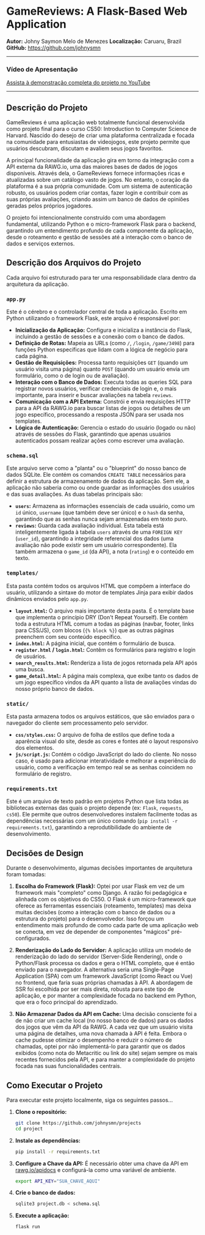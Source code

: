 # GameReviews: A Flask-Based Web Application

**Autor:** Johny Saymon Melo de Menezes
**Localização:** Caruaru, Brazil
**GitHub:** https://github.com/johnysmn

---

### Vídeo de Apresentação

[Assista à demonstração completa do projeto no YouTube](https://youtu.be/ybTKoY8gtXQ)

---

## Descrição do Projeto

GameReviews é uma aplicação web totalmente funcional desenvolvida como projeto final para o curso CS50: Introduction to Computer Science de Harvard. Nascido do desejo de criar uma plataforma centralizada e focada na comunidade para entusiastas de videojogos, este projeto permite que usuários descubram, discutam e avaliem seus jogos favoritos.

A principal funcionalidade da aplicação gira em torno da integração com a API externa da RAWG.io, uma das maiores bases de dados de jogos disponíveis. Através dela, o GameReviews fornece informações ricas e atualizadas sobre um catálogo vasto de jogos. No entanto, o coração da plataforma é a sua própria comunidade. Com um sistema de autenticação robusto, os usuários podem criar contas, fazer login e contribuir com as suas próprias avaliações, criando assim um banco de dados de opiniões geradas pelos próprios jogadores.

O projeto foi intencionalmente construído com uma abordagem fundamental, utilizando Python e o micro-framework Flask para o backend, garantindo um entendimento profundo de cada componente da aplicação, desde o roteamento e gestão de sessões até a interação com o banco de dados e serviços externos.

## Descrição dos Arquivos do Projeto

Cada arquivo foi estruturado para ter uma responsabilidade clara dentro da arquitetura da aplicação.

### `app.py`
Este é o cérebro e o controlador central de toda a aplicação. Escrito em Python utilizando o framework Flask, este arquivo é responsável por:
* **Inicialização da Aplicação:** Configura e inicializa a instância do Flask, incluindo a gestão de sessões e a conexão com o banco de dados.
* **Definição de Rotas:** Mapeia as URLs (como `/`, `/login`, `/game/3498`) para funções Python específicas que lidam com a lógica de negócio para cada página.
* **Gestão de Requisições:** Processa tanto requisições `GET` (quando um usuário visita uma página) quanto `POST` (quando um usuário envia um formulário, como o de login ou de avaliação).
* **Interação com o Banco de Dados:** Executa todas as queries SQL para registrar novos usuários, verificar credenciais de login e, o mais importante, para inserir e buscar avaliações na tabela `reviews`.
* **Comunicação com a API Externa:** Constrói e envia requisições HTTP para a API da RAWG.io para buscar listas de jogos ou detalhes de um jogo específico, processando a resposta JSON para ser usada nos templates.
* **Lógica de Autenticação:** Gerencia o estado do usuário (logado ou não) através de sessões do Flask, garantindo que apenas usuários autenticados possam realizar ações como escrever uma avaliação.

### `schema.sql`
Este arquivo serve como a "planta" ou o "blueprint" do nosso banco de dados SQLite. Ele contém os comandos `CREATE TABLE` necessários para definir a estrutura de armazenamento de dados da aplicação. Sem ele, a aplicação não saberia como ou onde guardar as informações dos usuários e das suas avaliações. As duas tabelas principais são:
* **`users`:** Armazena as informações essenciais de cada usuário, como um `id` único, `username` (que também deve ser único) e o `hash` da senha, garantindo que as senhas nunca sejam armazenadas em texto puro.
* **`reviews`:** Guarda cada avaliação individual. Esta tabela está inteligentemente ligada à tabela `users` através de uma `FOREIGN KEY` (`user_id`), garantindo a integridade referencial dos dados (uma avaliação não pode existir sem um usuário correspondente). Ela também armazena o `game_id` (da API), a nota (`rating`) e o conteúdo em texto.

### `templates/`
Esta pasta contém todos os arquivos HTML que compõem a interface do usuário, utilizando a sintaxe do motor de templates Jinja para exibir dados dinâmicos enviados pelo `app.py`.
* **`layout.html`:** O arquivo mais importante desta pasta. É o template base que implementa o princípio DRY (Don't Repeat Yourself). Ele contém toda a estrutura HTML comum a todas as páginas (navbar, footer, links para CSS/JS), com blocos (`{% block %}`) que as outras páginas preenchem com seu conteúdo específico.
* **`index.html`:** A página inicial, que contém o formulário de busca.
* **`register.html` / `login.html`:** Contêm os formulários para registro e login de usuários.
* **`search_results.html`:** Renderiza a lista de jogos retornada pela API após uma busca.
* **`game_detail.html`:** A página mais complexa, que exibe tanto os dados de um jogo específico vindos da API quanto a lista de avaliações vindas do nosso próprio banco de dados.

### `static/`
Esta pasta armazena todos os arquivos estáticos, que são enviados para o navegador do cliente sem processamento pelo servidor.
* **`css/styles.css`:** O arquivo de folha de estilos que define toda a aparência visual do site, desde as cores e fontes até o layout responsivo dos elementos.
* **`js/script.js`:** Contém o código JavaScript do lado do cliente. No nosso caso, é usado para adicionar interatividade e melhorar a experiência do usuário, como a verificação em tempo real se as senhas coincidem no formulário de registro.

### `requirements.txt`
Este é um arquivo de texto padrão em projetos Python que lista todas as bibliotecas externas das quais o projeto depende (ex: `Flask`, `requests`, `cs50`). Ele permite que outros desenvolvedores instalem facilmente todas as dependências necessárias com um único comando (`pip install -r requirements.txt`), garantindo a reprodutibilidade do ambiente de desenvolvimento.

## Decisões de Design

Durante o desenvolvimento, algumas decisões importantes de arquitetura foram tomadas:

1.  **Escolha do Framework (Flask):** Optei por usar Flask em vez de um framework mais "completo" como Django. A razão foi pedagógica e alinhada com os objetivos do CS50. O Flask é um micro-framework que oferece as ferramentas essenciais (roteamento, templates) mas deixa muitas decisões (como a interação com o banco de dados ou a estrutura do projeto) para o desenvolvedor. Isso forçou um entendimento mais profundo de como cada parte de uma aplicação web se conecta, em vez de depender de componentes "mágicos" pré-configurados.

2.  **Renderização do Lado do Servidor:** A aplicação utiliza um modelo de renderização do lado do servidor (Server-Side Rendering), onde o Python/Flask processa os dados e gera o HTML completo, que é então enviado para o navegador. A alternativa seria uma Single-Page Application (SPA) com um framework JavaScript (como React ou Vue) no frontend, que faria suas próprias chamadas à API. A abordagem de SSR foi escolhida por ser mais direta, robusta para este tipo de aplicação, e por manter a complexidade focada no backend em Python, que era o foco principal do aprendizado.

3.  **Não Armazenar Dados da API em Cache:** Uma decisão consciente foi a de não criar um cache local (no nosso banco de dados) para os dados dos jogos que vêm da API da RAWG. A cada vez que um usuário visita uma página de detalhes, uma nova chamada à API é feita. Embora o cache pudesse otimizar o desempenho e reduzir o número de chamadas, optei por não implementá-lo para garantir que os dados exibidos (como nota do Metacritic ou link do site) sejam sempre os mais recentes fornecidos pela API, e para manter a complexidade do projeto focada nas suas funcionalidades centrais.

## Como Executar o Projeto

Para executar este projeto localmente, siga os seguintes passos...

1.  **Clone o repositório:**
    ```bash
    git clone https://github.com/johnysmn/projects
    cd project
    ```

2.  **Instale as dependências:**
    ```bash
    pip install -r requirements.txt
    ```

3.  **Configure a Chave da API:**
    É necessário obter uma chave da API em [rawg.io/apidocs](https://rawg.io/apidocs) e configurá-la como uma variável de ambiente.
    ```bash
    export API_KEY="SUA_CHAVE_AQUI"
    ```

4.  **Crie o banco de dados:**
    ```bash
    sqlite3 project.db < schema.sql
    ```

5.  **Execute a aplicação:**
    ```bash
    flask run
    ```
